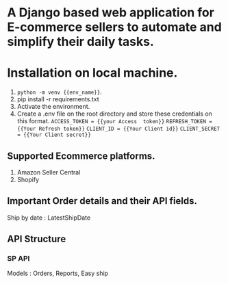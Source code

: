 # A Django based web application for E-commerce sellers to automate and simplify their daily tasks.

# Installation on local machine.
1. `python -m venv {{env_name}}`.
2. pip install -r requirements.txt
3. Activate the environment.
4. Create a .env file on the root directory and store these credentials on this format.
    `ACCESS_TOKEN = {{your Access  token}}`
    `REFRESH_TOKEN = {{Your Refresh token}}`
    `CLIENT_ID = {{Your Client id}}`
    `CLIENT_SECRET = {{Your Client secret}}`

## Supported Ecommerce platforms.
1. Amazon Seller Central
2. Shopify


## Important Order details and their API fields.
Ship by date  : LatestShipDate



## API Structure

### SP API

Models : Orders, Reports, Easy ship



